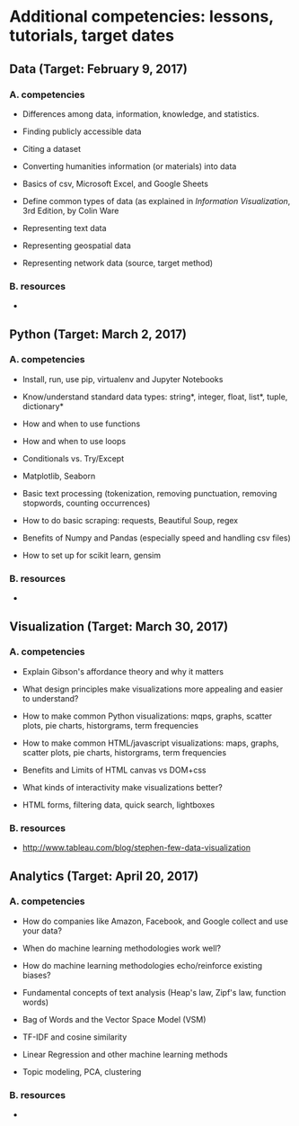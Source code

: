 # Additional competencies: lessons, tutorials, target dates

## Data (Target: February 9, 2017)

### A. competencies

  - Differences among data, information, knowledge, and statistics.

  - Finding publicly accessible data

  - Citing a dataset 

  - Converting humanities information (or materials) into data

  - Basics of csv, Microsoft Excel, and Google Sheets 

  - Define common types of data (as explained in _Information Visualization_, 3rd Edition, by Colin Ware

  - Representing text data

  - Representing geospatial data

  - Representing network data (source, target method)

### B. resources

  -

## Python (Target: March 2, 2017)

### A. competencies

  - Install, run, use pip, virtualenv and Jupyter Notebooks

  - Know/understand standard data types: string*, integer, float, list*, tuple, dictionary*

  - How and when to use functions

  - How and when to use loops

  - Conditionals vs. Try/Except

  - Matplotlib, Seaborn

  - Basic text processing (tokenization, removing punctuation, removing stopwords, counting occurrences)

  - How to do basic scraping: requests, Beautiful Soup, regex

  - Benefits of Numpy and Pandas (especially speed and handling csv files)

  - How to set up for scikit learn, gensim

### B. resources

  -

## Visualization (Target: March 30, 2017)

### A. competencies

  - Explain Gibson's affordance theory and why it matters

  - What design principles make visualizations more appealing and easier to understand?

  - How to make common Python visualizations: mqps, graphs, scatter plots, pie charts, historgrams, term frequencies

  - How to make common HTML/javascript visualizations: maps, graphs, scatter plots, pie charts, historgrams, term frequencies 

  - Benefits and Limits of HTML canvas vs DOM+css

  - What kinds of interactivity make visualizations better?

  - HTML forms, filtering data, quick search, lightboxes

### B. resources
  
  - http://www.tableau.com/blog/stephen-few-data-visualization  

## Analytics (Target: April 20, 2017)

### A. competencies

  - How do companies like Amazon, Facebook, and Google collect and use your data? 

  - When do machine learning methodologies work well? 

  - How do machine learning methodologies echo/reinforce existing biases?

  - Fundamental concepts of text analysis (Heap's law, Zipf's law, function words)

  - Bag of Words and the Vector Space Model (VSM)

  - TF-IDF and cosine similarity

  - Linear Regression and other machine learning methods

  - Topic modeling, PCA, clustering

### B. resources

  - 
